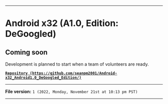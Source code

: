 
***

# Android x32 (A1.0, Edition: DeGoogled)

## Coming soon

Development is planned to start when a team of volunteers are ready.

**[`Repository (https://github.com/seanpm2001/Android-x32_Android1.0_DeGoogled_Edition/)`](https://github.com/seanpm2001/Android-x64_Android1.0_DeGoogled_Edition/)**

***

**File version:** `1 (2022, Monday, November 21st at 10:13 pm PST)`

***
